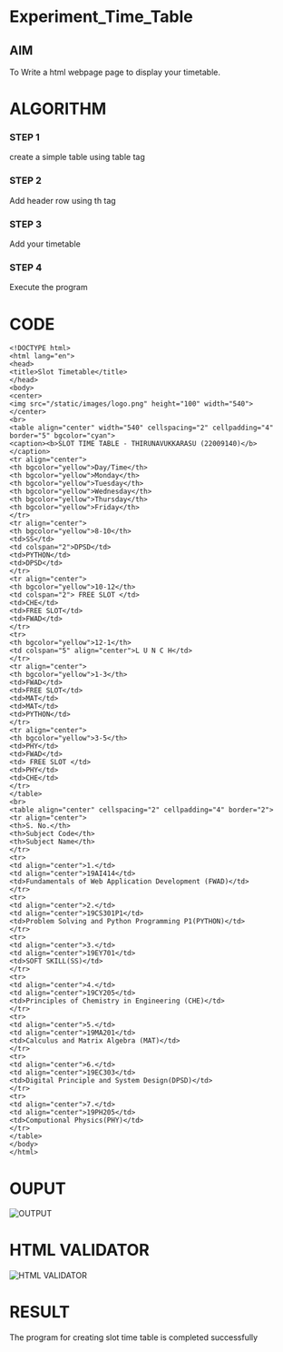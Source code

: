 # Experiment_Time_Table

## AIM
To Write a html webpage page to display your timetable.

# ALGORITHM
### STEP 1
create a simple table using table tag

### STEP 2
Add header row using th tag

### STEP 3
Add your timetable

### STEP 4
Execute the program

# CODE
```
<!DOCTYPE html>
<html lang="en">
<head>
<title>Slot Timetable</title>
</head>
<body>
<center>
<img src="/static/images/logo.png" height="100" width="540">
</center>
<br>
<table align="center" width="540" cellspacing="2" cellpadding="4" border="5" bgcolor="cyan">
<caption><b>SLOT TIME TABLE - THIRUNAVUKKARASU (22009140)</b></caption>
<tr align="center">
<th bgcolor="yellow">Day/Time</th>
<th bgcolor="yellow">Monday</th>
<th bgcolor="yellow">Tuesday</th>
<th bgcolor="yellow">Wednesday</th>
<th bgcolor="yellow">Thursday</th>
<th bgcolor="yellow">Friday</th>
</tr>
<tr align="center">
<th bgcolor="yellow">8-10</th>
<td>SS</td>
<td colspan="2">DPSD</td>
<td>PYTHON</td>
<td>DPSD</td>
</tr>
<tr align="center">
<th bgcolor="yellow">10-12</th>
<td colspan="2"> FREE SLOT </td>
<td>CHE</td>
<td>FREE SLOT</td>
<td>FWAD</td>
</tr>
<tr>
<th bgcolor="yellow">12-1</th>
<td colspan="5" align="center">L U N C H</td>
</tr>
<tr align="center">
<th bgcolor="yellow">1-3</th>
<td>FWAD</td>
<td>FREE SLOT</td>
<td>MAT</td>
<td>MAT</td>
<td>PYTHON</td>
</tr>
<tr align="center">
<th bgcolor="yellow">3-5</th>
<td>PHY</td>
<td>FWAD</td>
<td> FREE SLOT </td>
<td>PHY</td>
<td>CHE</td>
</tr>
</table>
<br>
<table align="center" cellspacing="2" cellpadding="4" border="2">
<tr align="center">
<th>S. No.</th>
<th>Subject Code</th>
<th>Subject Name</th>
</tr>
<tr>
<td align="center">1.</td>
<td align="center">19AI414</td>
<td>Fundamentals of Web Application Development (FWAD)</td>
</tr>
<tr>
<td align="center">2.</td>
<td align="center">19CS301P1</td>
<td>Problem Solving and Python Programming P1(PYTHON)</td>
</tr>
<tr>
<td align="center">3.</td>
<td align="center">19EY701</td>
<td>SOFT SKILL(SS)</td>
</tr>
<tr>
<td align="center">4.</td>
<td align="center">19CY205</td>
<td>Principles of Chemistry in Engineering (CHE)</td>
</tr>
<tr>
<td align="center">5.</td>
<td align="center">19MA201</td>
<td>Calculus and Matrix Algebra (MAT)</td>
</tr>
<tr>
<td align="center">6.</td>
<td align="center">19EC303</td>
<td>Digital Principle and System Design(DPSD)</td>
</tr>
<tr>
<td align="center">7.</td>
<td align="center">19PH205</td>
<td>Computional Physics(PHY)</td>
</tr>
</table>
</body>
</html>
```

# OUPUT
![OUTPUT](http://thirunavukkarasuthiru.student.saveetha.in:8000/static/images/out.png?raw=true)

# HTML VALIDATOR
![HTML VALIDATOR](http://thirunavukkarasuthiru.student.saveetha.in:8000/static/images/valid.png?raw=true)

# RESULT
The program for creating slot time table is completed successfully